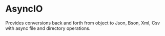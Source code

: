 # AsyncIO
Provides conversions back and forth from object to Json, Bson, Xml, Csv with async file and directory operations.

